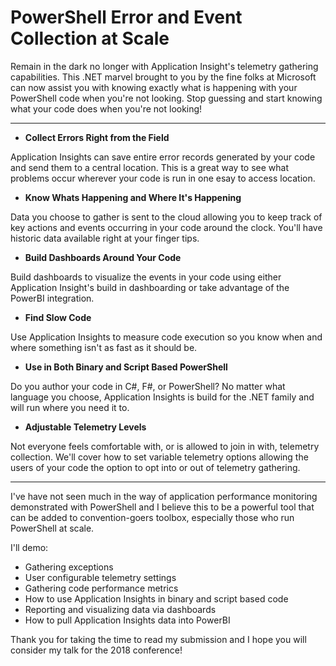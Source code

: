 # PowerShell Error and Event Collection at Scale #

Remain in the dark no longer with Application Insight's telemetry gathering capabilities. This .NET marvel brought to you by the fine folks at Microsoft can now assist you with knowing exactly what is happening with your PowerShell code when you're not looking. Stop guessing and start knowing what your code does when you're not looking!

---

- **Collect Errors Right from the Field**

Application Insights can save entire error records generated by your code and send them to a central location. This is a great way to see what problems occur wherever your code is run in one esay to access location.

- **Know Whats Happening and Where It's Happening**

Data you choose to gather is sent to the cloud allowing you to keep track of key actions and events occurring in your code around the clock. You'll have historic data available right at your finger tips.

- **Build Dashboards Around Your Code**

Build dashboards to visualize the events in your code using either Application Insight's build in dashboarding or take advantage of the PowerBI integration.

- **Find Slow Code**

Use Application Insights to measure code execution so you know when and where something isn't as fast as it should be.

- **Use in Both Binary and Script Based PowerShell**

Do you author your code in C#, F#, or PowerShell? No matter what language you choose, Application Insights is build for the .NET family and will run where you need it to.

- **Adjustable Telemetry Levels**

Not everyone feels comfortable with, or is allowed to join in with, telemetry collection. We'll cover how to set variable telemetry options allowing the users of your code the option to opt into or out of telemetry gathering.

---

I've have not seen much in the way of application performance monitoring demonstrated with PowerShell and I believe this to be a powerful tool that can be added to convention-goers toolbox, especially those who run PowerShell at scale.

I'll demo:

- Gathering exceptions
- User configurable telemetry settings
- Gathering code performance metrics
- How to use Application Insights in binary and script based code
- Reporting and visualizing data via dashboards
- How to pull Application Insights data into PowerBI

Thank you for taking the time to read my submission and I hope you will consider my talk for the 2018 conference!
